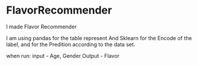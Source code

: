# FlavorRecommender

I made Flavor Recommender

I am using pandas for the table represent
And Sklearn for the Encode of the label, and for the Predition according to the data set.

when run: 
  input - Age, Gender
  Output - Flavor

